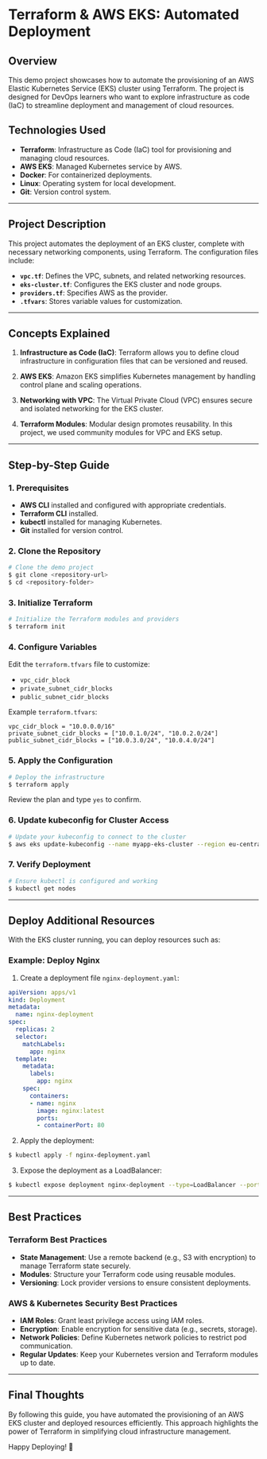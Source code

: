 # Terraform & AWS EKS: Automated Deployment

## Overview
This demo project showcases how to automate the provisioning of an AWS Elastic Kubernetes Service (EKS) cluster using Terraform. The project is designed for DevOps learners who want to explore infrastructure as code (IaC) to streamline deployment and management of cloud resources.

## Technologies Used
- **Terraform**: Infrastructure as Code (IaC) tool for provisioning and managing cloud resources.
- **AWS EKS**: Managed Kubernetes service by AWS.
- **Docker**: For containerized deployments.
- **Linux**: Operating system for local development.
- **Git**: Version control system.

---

## Project Description
This project automates the deployment of an EKS cluster, complete with necessary networking components, using Terraform. The configuration files include:

- **`vpc.tf`**: Defines the VPC, subnets, and related networking resources.
- **`eks-cluster.tf`**: Configures the EKS cluster and node groups.
- **`providers.tf`**: Specifies AWS as the provider.
- **`.tfvars`**: Stores variable values for customization.

---

## Concepts Explained
1. **Infrastructure as Code (IaC)**:
   Terraform allows you to define cloud infrastructure in configuration files that can be versioned and reused.

2. **AWS EKS**:
   Amazon EKS simplifies Kubernetes management by handling control plane and scaling operations.

3. **Networking with VPC**:
   The Virtual Private Cloud (VPC) ensures secure and isolated networking for the EKS cluster.

4. **Terraform Modules**:
   Modular design promotes reusability. In this project, we used community modules for VPC and EKS setup.

---

## Step-by-Step Guide

### 1. Prerequisites
- **AWS CLI** installed and configured with appropriate credentials.
- **Terraform CLI** installed.
- **kubectl** installed for managing Kubernetes.
- **Git** installed for version control.

### 2. Clone the Repository
```bash
# Clone the demo project
$ git clone <repository-url>
$ cd <repository-folder>
```

### 3. Initialize Terraform
```bash
# Initialize the Terraform modules and providers
$ terraform init
```

### 4. Configure Variables
Edit the `terraform.tfvars` file to customize:
- `vpc_cidr_block`
- `private_subnet_cidr_blocks`
- `public_subnet_cidr_blocks`

Example `terraform.tfvars`:
```hcl
vpc_cidr_block = "10.0.0.0/16"
private_subnet_cidr_blocks = ["10.0.1.0/24", "10.0.2.0/24"]
public_subnet_cidr_blocks = ["10.0.3.0/24", "10.0.4.0/24"]
```

### 5. Apply the Configuration
```bash
# Deploy the infrastructure
$ terraform apply
```
Review the plan and type `yes` to confirm.

### 6. Update kubeconfig for Cluster Access
```bash
# Update your kubeconfig to connect to the cluster
$ aws eks update-kubeconfig --name myapp-eks-cluster --region eu-central-1
```

### 7. Verify Deployment
```bash
# Ensure kubectl is configured and working
$ kubectl get nodes
```

---

## Deploy Additional Resources
With the EKS cluster running, you can deploy resources such as:

### Example: Deploy Nginx
1. Create a deployment file `nginx-deployment.yaml`:
```yaml
apiVersion: apps/v1
kind: Deployment
metadata:
  name: nginx-deployment
spec:
  replicas: 2
  selector:
    matchLabels:
      app: nginx
  template:
    metadata:
      labels:
        app: nginx
    spec:
      containers:
      - name: nginx
        image: nginx:latest
        ports:
        - containerPort: 80
```

2. Apply the deployment:
```bash
$ kubectl apply -f nginx-deployment.yaml
```

3. Expose the deployment as a LoadBalancer:
```bash
$ kubectl expose deployment nginx-deployment --type=LoadBalancer --port=80
```

---

## Best Practices

### Terraform Best Practices
- **State Management**: Use a remote backend (e.g., S3 with encryption) to manage Terraform state securely.
- **Modules**: Structure your Terraform code using reusable modules.
- **Versioning**: Lock provider versions to ensure consistent deployments.

### AWS & Kubernetes Security Best Practices
- **IAM Roles**: Grant least privilege access using IAM roles.
- **Encryption**: Enable encryption for sensitive data (e.g., secrets, storage).
- **Network Policies**: Define Kubernetes network policies to restrict pod communication.
- **Regular Updates**: Keep your Kubernetes version and Terraform modules up to date.

---

## Final Thoughts
By following this guide, you have automated the provisioning of an AWS EKS cluster and deployed resources efficiently. This approach highlights the power of Terraform in simplifying cloud infrastructure management.

Happy Deploying! 🚀
